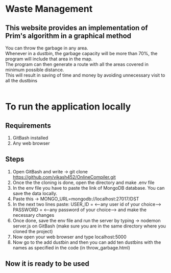 # Waste Management
## This website provides an implementation of Prim's algorithm in a graphical method <br /> ##

You can throw the garbage in any area. <br/>
Whenever in a dustbin, the garbage capacity will be more than 70%, the program will include that area in the map. <br/>
The program can then generate a route with all the areas covered in minimum possible distance. <br/>
This will result in saving of time and money by avoiding unnecessary visit to all the dustbins <br/><br/>

# To run the application locally
## Requirements ##
1) GitBash installed
2) Any web browser

## Steps ##
1) Open GitBash and write -> git clone https://github.com/vikash452/OnlineCompiler.git
2) Once the the cloning is done, open the directory and make .env file
3) In the env file you have to paste the link of MongoDB database. You can save the data locally.
4) Paste this -> MONGO_URL=mongodb://localhost:27017/DST
5) In the next two lines paste: 
      USER_ID = <--any user id of your choice-->
      PASSWORD = <--any password of your choice-->
   and make the necessary changes
6) Once done, save the env file and run the server by typing -> nodemon server.js on GitBash (make sure you are in the same directory where you cloned the project)
7) Now open your web browser and type localhost:5000
8) Now go to the add dustbin and then you can add ten dustbins with the names as specified in the code (in throw_garbage.html)
## Now it is ready to be used ##
